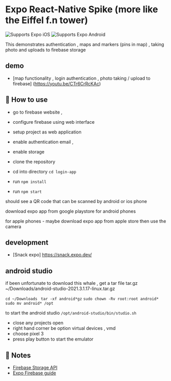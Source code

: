 # Expo React-Native Spike (more like the Eiffel f.n tower)

<p>
  <!-- iOS -->
  <img alt="Supports Expo iOS" longdesc="Supports Expo iOS" src="https://img.shields.io/badge/iOS-4630EB.svg?style=flat-square&logo=APPLE&labelColor=999999&logoColor=fff" />
  <!-- Android -->
  <img alt="Supports Expo Android" longdesc="Supports Expo Android" src="https://img.shields.io/badge/Android-4630EB.svg?style=flat-square&logo=ANDROID&labelColor=A4C639&logoColor=fff" />
</p>

This demonstrates authentication , maps and markers (pins in map) , taking photo and uploads to firebase storage

## demo

- [map functionality , login authentication , photo taking / upload to firebase] (https://youtu.be/CTr6CrRcKAc)

## 🚀 How to use

- go to firebase website ,
- configure firebase using web interface 
- setup project as web application
- enable authentication email ,
- enable storage


- clone the repository
- cd into directory `cd login-app`
- run `npm install`
- run `npm start`

should see a QR code that can be scanned by android or ios phone

download expo app from google playstore for android phones

for apple phones - maybe download expo app from apple store then use the camera 

## development

- [Snack expo] https://snack.expo.dev/

## android studio

if been unfortunate to download this whale , get a tar file tar.gz
~/Downloads/android-studio-2021.3.1.17-linux.tar.gz

`cd ~/Downloads `
`tar -xf android*gz`
`sudo chown -Rv root:root android*`
`sudo mv android* /opt`

to start the android studio 
`/opt/android-studio/bin/studio.sh` 

- close any projects open
- right hand corner be option virtual devices , vmd
- choose pixel 3
- press play button to start the emulator



## 📝 Notes

- [Firebase Storage API](https://firebase.google.com/docs/storage/web/upload-files)
- [Expo Firebase guide](https://docs.expo.dev/versions/latest/guides/using-firebase/)

